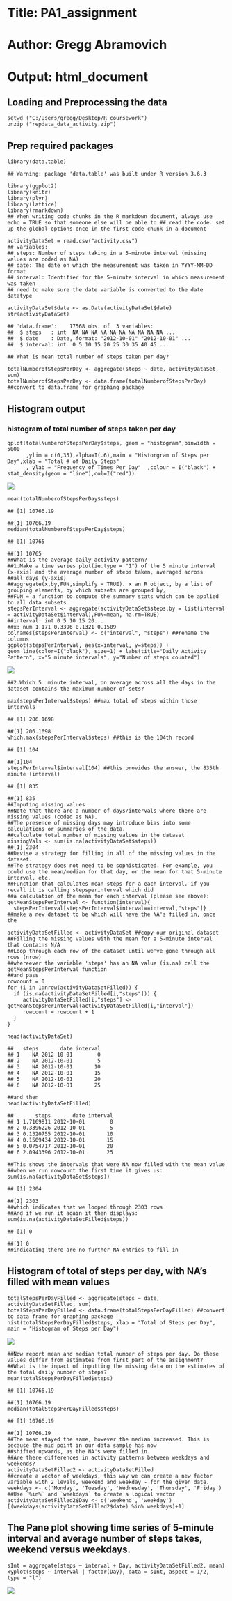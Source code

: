 Title: PA1\_assignment
======================

Author: Gregg Abramovich
========================

Output: html\_document
======================

Loading and Preprocessing the data
----------------------------------

    setwd ("C:/Users/gregg/Desktop/R_coursework")
    unzip ("repdata_data_activity.zip")

Prep required packages
----------------------

    library(data.table)

    ## Warning: package 'data.table' was built under R version 3.6.3

    library(ggplot2)
    library(knitr)
    library(plyr)
    library(lattice)
    library(rmarkdown)
    ## When writing code chunks in the R markdown document, always use echo = TRUE so that someone else will be able to ## read the code. set up the global options once in the first code chunk in a document

    activityDataSet = read.csv("activity.csv")
    ## variables:
    ## steps: Number of steps taking in a 5-minute interval (missing values are coded as NA)
    ## date: The date on which the measurement was taken in YYYY-MM-DD format
    ## interval: Identifier for the 5-minute interval in which measurement was taken
    ## need to make sure the date variable is converted to the date datatype

    activityDataSet$date <- as.Date(activityDataSet$date) 
    str(activityDataSet)

    ## 'data.frame':    17568 obs. of  3 variables:
    ##  $ steps   : int  NA NA NA NA NA NA NA NA NA NA ...
    ##  $ date    : Date, format: "2012-10-01" "2012-10-01" ...
    ##  $ interval: int  0 5 10 15 20 25 30 35 40 45 ...

    ## What is mean total number of steps taken per day?

    totalNumberofStepsPerDay <- aggregate(steps ~ date, activityDataSet, sum) 
    totalNumberofStepsPerDay <- data.frame(totalNumberofStepsPerDay) ##convert to data.frame for graphing package

Histogram output
----------------

### histogram of total number of steps taken per day

    qplot(totalNumberofStepsPerDay$steps, geom = "histogram",binwidth = 5000
          ,ylim = c(0,35),alpha=I(.6),main = "Historgram of Steps per Day",xlab = "Total # of Daily Steps"
          , ylab = "Frequency of Times Per Day"  ,colour = I("black") + stat_density(geom = "line"),col=I("red"))

![](PA1_template_files/figure-markdown_strict/unnamed-chunk-6-1.png)

    mean(totalNumberofStepsPerDay$steps)

    ## [1] 10766.19

    ##[1] 10766.19
    median(totalNumberofStepsPerDay$steps)

    ## [1] 10765

    ##[1] 10765 
    ##What is the average daily activity pattern?
    ##1.Make a time series plot(ie.type = "1") of the 5 minute interval (x-axis) and the average number of steps taken, averaged across 
    ##all days (y-axis)
    ##aggregate(x,by,FUN,simplify = TRUE). x an R object, by a list of grouping elements, by which subsets are grouped by,
    ##FUN = a function to compute the summary stats which can be applied to all data subsets
    stepsPerInterval <- aggregate(activityDataSet$steps,by = list(interval = activityDataSet$interval),FUN=mean, na.rm=TRUE)
    ##interval: int 0 5 10 15 20...
    ##x: num 1.171 0.3396 0.1321 0.1509
    colnames(stepsPerInterval) <- c("interval", "steps") ##rename the columns
    ggplot(stepsPerInterval, aes(x=interval, y=steps)) + geom_line(color=I("black"), size=1) + labs(title="Daily Activity Pattern", x="5 minute intervals", y="Number of steps counted")

![](PA1_template_files/figure-markdown_strict/unnamed-chunk-7-1.png)

    ##2.Which 5  minute interval, on average across all the days in the dataset contains the maximum number of sets?

    max(stepsPerInterval$steps) ##max total of steps within those intervals

    ## [1] 206.1698

    ##[1] 206.1698
    which.max(stepsPerInterval$steps) ##this is the 104th record

    ## [1] 104

    ##[1]104
    stepsPerInterval$interval[104] ##this provides the answer, the 835th minute (interval)

    ## [1] 835

    ##[1] 835
    ##Imputing missing values
    ##Note that there are a number of days/intervals where there are missing values (coded as NA). 
    ##The presence of missing days may introduce bias into some calculations or summaries of the data.
    ##calculate total number of missing values in the dataset
    missingVals <- sum(is.na(activityDataSet$steps))
    ##[1] 2304
    ##Devise a strategy for filling in all of the missing values in the dataset.
    ##The strategy does not need to be sophisticated. For example, you could use the mean/median for that day, or the mean for that 5-minute interval, etc.
    ##Function that calculates mean steps for a each interval. if you recall it is calling stepsperinterval which did 
    ##a calculation of the mean for each interval (please see above):
    getMeanStepsPerInterval <- function(interval){
      stepsPerInterval[stepsPerInterval$interval==interval,"steps"]}
    ##make a new dataset to be which will have the NA's filled in, once the 

    activityDataSetFilled <- activityDataSet ##copy our original dataset 
    ##Filling the missing values with the mean for a 5-minute interval that contains N/A
    ##Loop through each row of the dataset until we've gone through all rows (nrow)
    ##whereever the variable 'steps' has an NA value (is.na) call the getMeanStepsPerInterval function
    ##and pass 
    rowcount = 0 
    for (i in 1:nrow(activityDataSetFilled)) { 
      if (is.na(activityDataSetFilled[i,"steps"])) {
         activityDataSetFilled[i,"steps"] <- getMeanStepsPerInterval(activityDataSetFilled[i,"interval"])
         rowcount = rowcount + 1
      }
    }

    head(activityDataSet)

    ##   steps       date interval
    ## 1    NA 2012-10-01        0
    ## 2    NA 2012-10-01        5
    ## 3    NA 2012-10-01       10
    ## 4    NA 2012-10-01       15
    ## 5    NA 2012-10-01       20
    ## 6    NA 2012-10-01       25

    ##and then
    head(activityDataSetFilled)

    ##       steps       date interval
    ## 1 1.7169811 2012-10-01        0
    ## 2 0.3396226 2012-10-01        5
    ## 3 0.1320755 2012-10-01       10
    ## 4 0.1509434 2012-10-01       15
    ## 5 0.0754717 2012-10-01       20
    ## 6 2.0943396 2012-10-01       25

    ##This shows the intervals that were NA now filled with the mean value
    ##when we run rowcount the first time it gives us:
    sum(is.na(activityDataSet$steps))

    ## [1] 2304

    ##[1] 2303
    ##which indicates that we looped through 2303 rows
    ##And if we run it again it then displays:
    sum(is.na(activityDataSetFilled$steps))

    ## [1] 0

    ##[1] 0
    ##indicating there are no further NA entries to fill in

Histogram of total of steps per day, with NA’s filled with mean values
----------------------------------------------------------------------

    totalStepsPerDayFilled <- aggregate(steps ~ date, activityDataSetFilled, sum)
    totalStepsPerDayFilled <- data.frame(totalStepsPerDayFilled) ##convert to data frame for graphing package
    hist(totalStepsPerDayFilled$steps, xlab = "Total of Steps per Day", main = "Histogram of Steps per Day")

![](PA1_template_files/figure-markdown_strict/unnamed-chunk-9-1.png)

    ##Now report mean and median total number of steps per day. Do these values differ from estimates from first part of the assignment?
    ##What is the inpact of inputting the missing data on the estimates of the total daily number of steps?
    mean(totalStepsPerDayFilled$steps)

    ## [1] 10766.19

    ##[1] 10766.19
    median(totalStepsPerDayFilled$steps)

    ## [1] 10766.19

    ##[1] 10766.19
    ##The mean stayed the same, however the median increased. This is because the mid point in our data sample has now
    ##shifted upwards, as the NA's were filled in.
    ##Are there differences in activity patterns between weekdays and weekends?
    activityDataSetFilled2 <- activityDataSetFilled
    ##create a vector of weekdays, this way we can create a new factor variable with 2 levels, weekend and weekday - for the given date.
    weekdays <- c('Monday', 'Tuesday', 'Wednesday', 'Thursday', 'Friday')
    ##Use `%in%` and `weekdays` to create a logical vector
    activityDataSetFilled2$Day <- c('weekend', 'weekday')[(weekdays(activityDataSetFilled2$date) %in% weekdays)+1]

The Pane plot showing time series of 5-minute interval and average number of steps takes, weekend versus weekdays.
------------------------------------------------------------------------------------------------------------------

    sInt = aggregate(steps ~ interval + Day, activityDataSetFilled2, mean)
    xyplot(steps ~ interval | factor(Day), data = sInt, aspect = 1/2,  type = "l")

![](PA1_template_files/figure-markdown_strict/unnamed-chunk-11-1.png)
